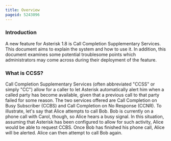 ```yaml
---
title: Overview
pageid: 5243096
---
```


### Introduction


A new feature for Asterisk 1.8 is Call Completion Supplementary Services. This document aims to explain the system and how to use it. In addition, this document examines some potential troublesome points which administrators may come across during their deployment of the feature.


### What is CCSS?


Call Completion Supplementary Services (often abbreviated "CCSS" or simply "CC") allow for a caller to let Asterisk automatically alert him when a called party has become available, given that a previous call to that party failed for some reason. The two services offered are Call Completion on Busy Subscriber (CCBS) and Call Completion on No Response (CCNR). To illustrate, let's say that Alice attempts to call Bob. Bob is currently on a phone call with Carol, though, so Alice hears a busy signal. In this situation, assuming that Asterisk has been configured to allow for such activity, Alice would be able to request CCBS. Once Bob has finished his phone call, Alice will be alerted. Alice can then attempt to call Bob again.

